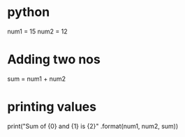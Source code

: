 # python
num1 = 15
num2 = 12
  
# Adding two nos 
sum = num1 + num2 
  
# printing values 
print("Sum of {0} and {1} is {2}" .format(num1, num2, sum)) 
